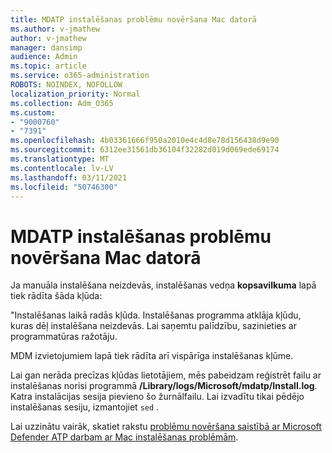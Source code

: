 ```yaml
---
title: MDATP instalēšanas problēmu novēršana Mac datorā
ms.author: v-jmathew
author: v-jmathew
manager: dansimp
audience: Admin
ms.topic: article
ms.service: o365-administration
ROBOTS: NOINDEX, NOFOLLOW
localization_priority: Normal
ms.collection: Adm_O365
ms.custom:
- "9000760"
- "7391"
ms.openlocfilehash: 4b03361666f950a2010e4c4d8e78d156438d9e90
ms.sourcegitcommit: 6312ee31561db36104f32282d019d069ede69174
ms.translationtype: MT
ms.contentlocale: lv-LV
ms.lasthandoff: 03/11/2021
ms.locfileid: "50746300"
---
```

# <a name="troubleshoot-mdatp-installation-problems-on-a-mac"></a>MDATP instalēšanas problēmu novēršana Mac datorā

Ja manuāla instalēšana neizdevās, instalēšanas vedņa **kopsavilkuma** lapā tiek rādīta šāda kļūda:

"Instalēšanas laikā radās kļūda. Instalēšanas programma atklāja kļūdu, kuras dēļ instalēšana neizdevās. Lai saņemtu palīdzību, sazinieties ar programmatūras ražotāju.

MDM izvietojumiem lapā tiek rādīta arī vispārīga instalēšanas kļūme.

Lai gan nerāda precīzas kļūdas lietotājiem, mēs pabeidzam reģistrēt failu ar instalēšanas norisi programmā **/Library/logs/Microsoft/mdatp/Install.log**. Katra instalācijas sesija pievieno šo žurnālfailu. Lai izvadītu tikai pēdējo instalēšanas sesiju, izmantojiet `sed` .

Lai uzzinātu vairāk, skatiet rakstu [problēmu novēršana saistībā ar Microsoft Defender ATP darbam ar Mac instalēšanas problēmām](https://go.microsoft.com/fwlink/?linkid=2144615).
